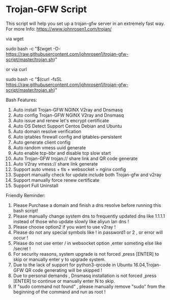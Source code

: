 # Trojan-GFW Script
This script will help you set up a trojan-gfw server in an extremely fast way.
For more Info: https://www.johnrosen1.com/trojan/ 

via wget

sudo bash -c "$(wget -O- https://raw.githubusercontent.com/johnrosen1/trojan-gfw-script/master/trojan.sh)"

or via curl

sudo bash -c "$(curl -fsSL https://raw.githubusercontent.com/johnrosen1/trojan-gfw-script/master/trojan.sh)"

Bash Features:

1. Auto install Trojan-GFW NGINX V2ray and Dnsmasq
2. Auto config Trojan-GFW NGINX V2ray and Dnsmasq
3. Auto issue and renew let's encrypt certificate
4. Auto OS Detect Support Centos Debian and Ubuntu
5. Auto domain resolve verification
6. Auto iptables firewall config and iptables-persistent
7. Auto generate client config
8. Auto random vmess uuid generate
9. Auto enable tcp-bbr and disable tcp slow start
10. Auto Trojan-GFW trojan:// share link and QR code generate
11. Auto V2ray vmess:// share link generate
12. Support auto vmess + tls + websocket + nginx config
13. Support manually check for update include both Trojan-gfw and v2ray
14. Support manually force renew certificate
15. Support Full Uninstall

Friendly Reminder:
1. Please Purchase a domain and finish a dns resolve before running this bash script!
2. Please manually change system dns to frequently updated dns like 1.1.1.1 instead of those who update slowly like aliyun lan dns !
3. Please choose option2 if you want to use v2ray !
4. Please do not any special symbols like ! in password1 or 2 , or error will occur !
5. Please do not use enter / in websocket option ,enter someting else like /secret !
6. For security reasons, system upgrade is not forced ,press [ENTER] to skip or manually enter y to upgrade system.
7. Due to the lack of support for python3-qrcode in Ubuntu 16.04,Trojan-GFW QR code generating will be skipped !
8. Due to personal demands , Dnsmasq installation is not forced ,press [ENTER] to continue or manually enter N to skip.
9. If "sudo command not found" , please manually remove "sudo" from the beginning of the command and run as root !
